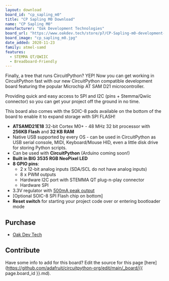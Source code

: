 ```yaml
---
layout: download
board_id: "cp_sapling_m0"
title: "CP Sapling M0 Download"
name: "CP Sapling M0"
manufacturer: "Oak Development Technologies"
board_url: "https://www.oakdev.tech/store/p7/CP-Sapling-m0-development-board.html#/"
board_image: "cp_sapling_m0.jpg"
date_added: 2020-11-23
family: atmel-samd
features:
  - STEMMA QT/QWIIC
  - Breadboard-Friendly
---
```


Finally, a tree that runs CircuitPython? YEP! Now you can get working in CircuitPython fast with our new CircuitPython compatible development board featuring the popular Microchip AT SAM D21 microcontroller.

Providing quick and easy access to SPI and I2C (pins + Stemma/Qwiic connector) so you can get your project off the ground in no time.

This board also comes with the SOIC-8 pads available on the bottom of the board to enable it to expand storage with SPI FLASH!



 * **ATSAMD21E18** 32-bit Cortex M0+ - 48 MHz 32 bit processor with **256KB Flash** and **32 KB RAM**
 * Native USB supported by every OS - can be used in CircuitPython as USB serial console, MIDI, Keyboard/Mouse HID, even a little disk drive for storing Python scripts.
 * Can be used with **CircuitPython** (Arduino coming soon!)
 * **Built in BIG 3535 RGB NeoPixel LED**
 * **8 GPIO pins**:
   * 2 x 12-bit analog inputs (SDA/SCL do not have analog inputs)
   * 8 x PWM outputs
   * Hardware I2C port with STEMMA QT plug-n-play connector
   * Hardware SPI
 * 3.3V regulator with [500mA peak output]()
 * [Optional SOIC-8 SPI Flash chip on bottom]
 * **Reset switch** for starting your project code over or entering bootloader mode

## Purchase

* [Oak Dev Tech](https://www.oakdev.tech/store/p7/CP-Sapling-m0-development-board.html#/)

## Contribute

Have some info to add for this board? Edit the source for this page [here](https://github.com/adafruit/circuitpython-org/edit/main/_board/{{ page.board_id }}.md).
